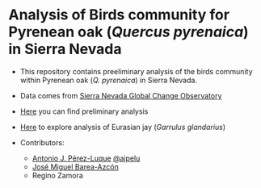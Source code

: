 # Analysis of Birds community for Pyrenean oak (*Quercus pyrenaica*) in Sierra Nevada

- This repository contains preeliminary analysis of the birds community within Pyrenean oak (*Q. pyrenaica*) in Sierra Nevada. 

- Data comes from [Sierra Nevada Global Change Observatory](http://www.obsnev.es) 

- [Here](https://raw.githack.com/ajpelu/qpyr_dispersantes/main/analysis/diversity_analysis_robledal.html) you can find preliminary analysis

- [Here](https://raw.githack.com/ajpelu/qpyr_dispersantes/main/analysis/Garrulus_glandarius.html) to explore analysis of Eurasian jay (*Garrulus glandarius*)

- Contributors: 
 
    - [Antonio J. Pérez-Luque](https://www.researchgate.net/profile/Antonio_Jesus_Perez_Luque) [@ajpelu](https://github.com/ajpelu)
    - [José Miguel Barea-Azcón](https://www.researchgate.net/profile/Jose_Barea_Azcon) 
    - Regino Zamora
    
    


